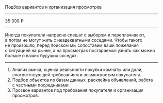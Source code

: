 Подбор вариантов и&nbsp;организация просмотров

---

35 000 ₽

---

Иногда покупатели напрасно спешат с&nbsp;выбором и&nbsp;переплачивают, а&nbsp;потом не&nbsp;могут жить с&nbsp;неадекватными соседями. Чтобы такого не&nbsp;произошло, перед&nbsp;поиском мы&nbsp;сопоставим ваши пожелания с&nbsp;ситуацией на&nbsp;рынке, а&nbsp;на&nbsp;просмотрах постараемся узнать как&nbsp;можно больше о&nbsp;ваших будущих соседях.

----

1. Анализ рынка, оценка реальности покупки комнаты или&nbsp;доли, соответствующей требованиям и&nbsp;возможностям покупателя.
2. Подбор объектов по&nbsp;базам данных, расклейка объявлений, работа с&nbsp;частными посредниками.
3. Прозвон вариантов под&nbsp;требования покупателя и&nbsp;организация просмотров.